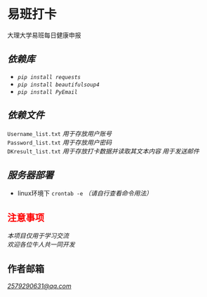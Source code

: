 # **易班打卡** 
大理大学易班每日健康申报
## *依赖库*
+ *`pip install requests`*
+ *`pip install beautifulsoup4`*
+ *`pip install PyEmail`*

## *依赖文件*
`Username_list.txt` *用于存放用户账号*  
`Password_list.txt` *用于存放用户密码*  
`DKresult_list.txt` *用于存放打卡数据并读取其文本内容 用于发送邮件*

## *服务器部署*

+ linux环境下 `crontab -e` *（请自行查看命令用法）*

## <font color=red>注意事项</font>
*本项目仅用于学习交流*  
*欢迎各位牛人共一同开发*

## 作者邮箱
*2579290631@qq.com*

